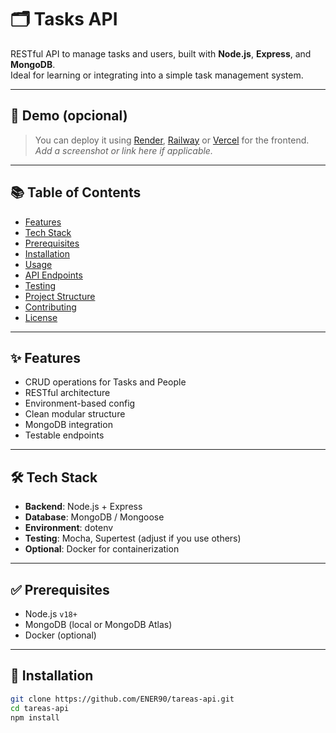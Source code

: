 # 🗂️ Tasks API

RESTful API to manage tasks and users, built with **Node.js**, **Express**, and **MongoDB**.  
Ideal for learning or integrating into a simple task management system.

---

## 📸 Demo (opcional)

> You can deploy it using [Render](https://render.com), [Railway](https://railway.app) or [Vercel](https://vercel.com) for the frontend.  
> _Add a screenshot or link here if applicable._

---

## 📚 Table of Contents

- [Features](#features)
- [Tech Stack](#tech-stack)
- [Prerequisites](#prerequisites)
- [Installation](#installation)
- [Usage](#usage)
- [API Endpoints](#api-endpoints)
- [Testing](#testing)
- [Project Structure](#project-structure)
- [Contributing](#contributing)
- [License](#license)

---

## ✨ Features

- CRUD operations for Tasks and People
- RESTful architecture
- Environment-based config
- Clean modular structure
- MongoDB integration
- Testable endpoints

---

## 🛠️ Tech Stack

- **Backend**: Node.js + Express
- **Database**: MongoDB / Mongoose
- **Environment**: dotenv
- **Testing**: Mocha, Supertest (adjust if you use others)
- **Optional**: Docker for containerization

---

## ✅ Prerequisites

- Node.js `v18+`
- MongoDB (local or MongoDB Atlas)
- Docker (optional)

---

## 🚀 Installation

```bash
git clone https://github.com/ENER90/tareas-api.git
cd tareas-api
npm install
